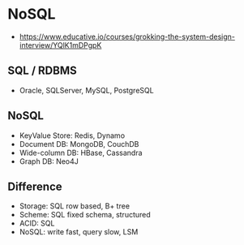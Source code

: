 # NoSQL
- https://www.educative.io/courses/grokking-the-system-design-interview/YQlK1mDPgpK

## SQL / RDBMS
- Oracle, SQLServer, MySQL, PostgreSQL

## NoSQL
- KeyValue Store: Redis, Dynamo
- Document DB: MongoDB, CouchDB
- Wide-column DB: HBase, Cassandra
- Graph DB: Neo4J

## Difference
- Storage: SQL row based, B+ tree
- Scheme: SQL fixed schema, structured 
- ACID: SQL
- NoSQL: write fast, query slow, LSM

